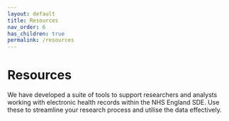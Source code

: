 ```yaml
---
layout: default
title: Resources
nav_order: 6
has_children: true
permalink: /resources
---
```


# Resources

We have developed a suite of tools to support researchers and analysts working with electronic health records within the NHS England SDE. Use these to streamline your research process and utilise the data effectively.
